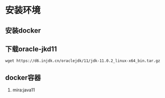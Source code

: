 # 安装环境
## 安装docker
## 下载oracle-jkd11
   
`wget https://d6.injdk.cn/oraclejdk/11/jdk-11.0.2_linux-x64_bin.tar.gz`

## docker容器
   1. mira:java11